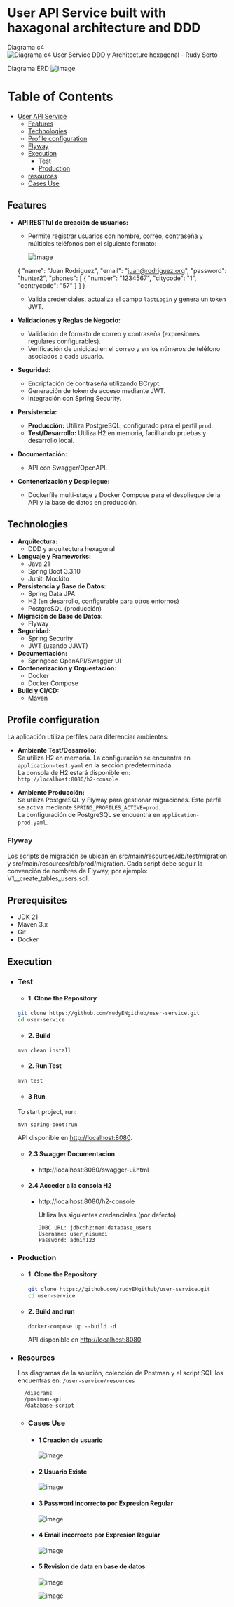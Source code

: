 # User API Service built with haxagonal architecture and DDD
Diagrama c4
![Diagrama c4 User Service DDD y Architecture hexagonal - Rudy Sorto](https://github.com/user-attachments/assets/8c8be117-16e6-4663-b907-c91044592d75)

Diagrama ERD
![image](https://github.com/user-attachments/assets/8da6dd03-9135-441d-afe2-61387494df7b)

# Table of Contents

- [User API Service](#user-api-service)
  - [Features](#features)
  - [Technologies](#Technologies)
  - [Profile configuration](#profile-configuration)
  - [Flyway](#flyway)
  - [Execution](#execution)
    - [Test](#test)
    - [Production](#production)
  - [resources](#resources)
  - [Cases Use](#cases-use)

## Features

- **API RESTful de creación de usuarios:**  
    - Permite registrar usuarios con nombre, correo, contraseña y múltiples teléfonos con el siguiente formato:
 
      ![image](https://github.com/user-attachments/assets/763d22f7-4d69-44fb-9ff3-3b9473200ec3)

    {
    "name": "Juan Rodriguez",
    "email": "juan@rodriguez.org",
    "password": "hunter2",
    "phones": [
         {
             "number": "1234567",
             "citycode": "1",
            "contrycode": "57"
        }
  ]
}

  - Valida credenciales, actualiza el campo `lastLogin` y genera un token JWT.

- **Validaciones y Reglas de Negocio:**
  - Validación de formato de correo y contraseña (expresiones regulares configurables).
  - Verificación de unicidad en el correo y en los números de teléfono asociados a cada usuario.
- **Seguridad:**
  - Encriptación de contraseña utilizando BCrypt.
  - Generación de token de acceso mediante JWT.
  - Integración con Spring Security.
- **Persistencia:**
  - **Producción:** Utiliza PostgreSQL, configurado para el perfil `prod`.
  - **Test/Desarrollo:** Utiliza H2 en memoria, facilitando pruebas y desarrollo local.
- **Documentación:**
  - API con Swagger/OpenAPI.
- **Contenerización y Despliegue:**
  - Dockerfile multi-stage y Docker Compose para el despliegue de la API y la base de datos en producción.



## Technologies
- **Arquitectura:**
    - DDD y arquitectura hexagonal
- **Lenguaje y Frameworks:**
    - Java 21
    - Spring Boot 3.3.10
    - Junit, Mockito
- **Persistencia y Base de Datos:**
    - Spring Data JPA
    - H2 (en desarrollo, configurable para otros entornos)
    - PostgreSQL (producción)
- **Migración de Base de Datos:**
  - Flyway
- **Seguridad:**
    - Spring Security
    - JWT (usando JJWT)
- **Documentación:**
    - Springdoc OpenAPI/Swagger UI
- **Contenerización y Orquestación:**
    - Docker
    - Docker Compose
- **Build y CI/CD:**
    - Maven

## Profile configuration

La aplicación utiliza perfiles para diferenciar ambientes:

- **Ambiente Test/Desarrollo:**  
  Se utiliza H2 en memoria. La configuración se encuentra en `application-test.yaml` en la sección predeterminada.  
  La consola de H2 estará disponible en:  
  `http://localhost:8080/h2-console`

- **Ambiente Producción:**  
  Se utiliza PostgreSQL y Flyway para gestionar migraciones. Este perfil se activa mediante `SPRING_PROFILES_ACTIVE=prod`.  
  La configuración de PostgreSQL se encuentra en `application-prod.yaml`.
### Flyway
Los scripts de migración se ubican en src/main/resources/db/test/migration  y src/main/resources/db/prod/migration. Cada script debe seguir la convención de nombres de Flyway, por ejemplo:
V1__create_tables_users.sql.
## Prerequisites
- JDK 21
- Maven 3.x
- Git
- Docker
## Execution
- ### Test

  - #### 1. Clone the Repository
  ```bash
  git clone https://github.com/rudyENgithub/user-service.git
  cd user-service
  ```
  - #### 2. Build
  ```
  mvn clean install
  ```
  - #### 2. Run Test
  ```
  mvn test
  ```
  - #### 3 Run 
  To start project, run:
  ```
  mvn spring-boot:run
  ```
  API disponible en [http://localhost:8080](http://localhost:8080).
  - #### 2.3 Swagger Documentacion
    - http://localhost:8080/swagger-ui.html
  - #### 2.4 Acceder a la consola H2
    - http://localhost:8080/h2-console

      Utiliza las siguientes credenciales (por defecto):

          JDBC URL: jdbc:h2:mem:database_users
          Username: user_nisumci
          Password: admin123

- ### Production
  - #### 1. Clone the Repository
    ```bash
    git clone https://github.com/rudyENgithub/user-service.git
    cd user-service
    ```
  - #### 2. Build and run
    ```
    docker-compose up --build -d
    ```
    API disponible en [http://localhost:8080](http://localhost:8080)

- ### Resources
  Los diagramas de la solución, colección de Postman y el script SQL los encuentras en: 
       `/user-service/resources`

        /diagrams
        /postman-api
        /database-script
  - ### Cases Use
    - #### 1 Creacion de usuario
      ![image](https://github.com/user-attachments/assets/40b3aee7-8792-4ec9-828a-705518b424fe)

    - #### 2 Usuario Existe
      ![image](https://github.com/user-attachments/assets/d4f4ca16-de14-48c4-9278-0a15c99bb683)

    - #### 3 Password incorrecto por Expresion Regular
      ![image](https://github.com/user-attachments/assets/29b5ccfe-a140-4bcc-b252-d98c42b8667f)

    - #### 4 Email incorrecto por Expresion Regular
      ![image](https://github.com/user-attachments/assets/0e88d46d-1c8e-4aff-8a60-ba47b4848f31)

    - #### 5 Revision de data en base de datos
      ![image](https://github.com/user-attachments/assets/d820bd5b-ff46-4d13-b972-f6046e3e7bc2)

      ![image](https://github.com/user-attachments/assets/786b0e81-d857-4b0f-9136-e238eae1eb31)


      


      
